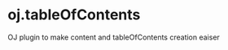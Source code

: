 oj.tableOfContents
==================

OJ plugin to make content and tableOfContents creation eaiser
